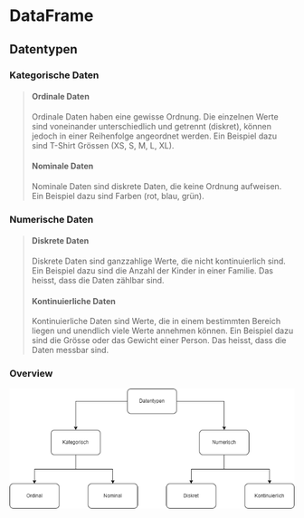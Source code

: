 # DataFrame

## Datentypen

### Kategorische Daten
> #### Ordinale Daten
> Ordinale Daten haben eine gewisse Ordnung. Die einzelnen Werte sind voneinander unterschiedlich und getrennt (diskret), können jedoch in einer Reihenfolge
> angeordnet werden. Ein Beispiel dazu sind T-Shirt Grössen (XS, S, M, L, XL).
> 
> #### Nominale Daten
> Nominale Daten sind diskrete Daten, die keine Ordnung aufweisen. Ein Beispiel dazu sind Farben (rot, blau, grün).

### Numerische Daten
> #### Diskrete Daten
> Diskrete Daten sind ganzzahlige Werte, die nicht kontinuierlich sind. Ein Beispiel dazu sind die Anzahl der Kinder in einer Familie. Das heisst, dass die
> Daten zählbar sind.
> 
> #### Kontinuierliche Daten
> Kontinuierliche Daten sind Werte, die in einem bestimmten Bereich liegen und unendlich viele Werte annehmen können. Ein Beispiel dazu sind die Grösse oder das
> Gewicht einer Person. Das heisst, dass die Daten messbar sind.



### Overview

![Dataframe overview](../../images/spaces_-MkLiIMGj4o3P36c1qsk_uploads_qEmsST51wPMHR4DG3LKU_datatypes.png)